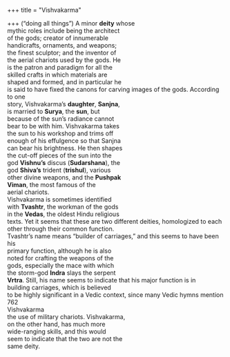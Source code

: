 +++
title = "Vishvakarma"

+++
(“doing all things”) A minor **deity** whose  
mythic roles include being the architect  
of the gods; creator of innumerable  
handicrafts, ornaments, and weapons;  
the finest sculptor; and the inventor of  
the aerial chariots used by the gods. He  
is the patron and paradigm for all the  
skilled crafts in which materials are  
shaped and formed, and in particular he  
is said to have fixed the canons for carving images of the gods. According to one  
story, Vishvakarma’s **daughter**, **Sanjna**,  
is married to **Surya**, the **sun**, but  
because of the sun’s radiance cannot  
bear to be with him. Vishvakarma takes  
the sun to his workshop and trims off  
enough of his effulgence so that Sanjna  
can bear his brightness. He then shapes  
the cut-off pieces of the sun into the  
god **Vishnu’s** discus (**Sudarshana**), the  
god **Shiva’s** trident (**trishul**), various  
other divine weapons, and the **Pushpak**  
**Viman**, the most famous of the  
aerial chariots.  
Vishvakarma is sometimes identified  
with **Tvashtr**, the workman of the gods  
in the **Vedas**, the oldest Hindu religious  
texts. Yet it seems that these are two different deities, homologized to each  
other through their common function.  
Tvashtr’s name means “builder of carriages,” and this seems to have been his  
primary function, although he is also  
noted for crafting the weapons of the  
gods, especially the mace with which  
the storm-god **Indra** slays the serpent  
**Vrtra**. Still, his name seems to indicate that his major function is in  
building carriages, which is believed  
to be highly significant in a Vedic context, since many Vedic hymns mention  
762  
Vishvakarma  
the use of military chariots. Vishvakarma,  
on the other hand, has much more  
wide-ranging skills, and this would  
seem to indicate that the two are not the  
same deity.